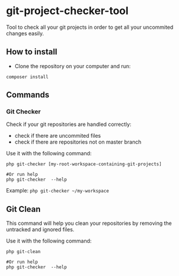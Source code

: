 # git-project-checker-tool

 Tool to check all your git projects in order to get all your uncommited changes easily.
 
## How to install
 
- Clone the repository on your computer and run:

``` 
composer install
```


##  Commands

### Git Checker

Check if your git repositories are handled correctly:
- check if there are uncommited files
- check if there are repositories not on master branch

Use it with the following command:
 
 ```
 php git-checker [my-root-workspace-containing-git-projects]
 
 #Or run help
 php git-checker  --help
 ```

Example: `php git-checker ~/my-workspace`

## Git Clean

This command will help you clean your repositories by removing the untracked and ignored files.

Use it with the following command:
 
 ```
 php git-clean
 
 #Or run help
 php git-checker  --help
 ```


